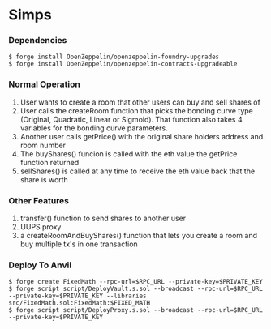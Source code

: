 # Simps

### Dependencies

```shell
$ forge install OpenZeppelin/openzeppelin-foundry-upgrades
$ forge install OpenZeppelin/openzeppelin-contracts-upgradeable
```

### Normal Operation
1. User wants to create a room that other users can buy and sell shares of
1. User calls the createRoom function that picks the bonding curve type (Original, Quadratic, Linear or Sigmoid). That function also takes 4 variables for the bonding curve parameters.
1. Another user calls getPrice() with the original share holders address and room number
1. The buyShares() funcion is called with the eth value the getPrice function returned
1. sellShares() is called at any time to receive the eth value back that the share is worth

### Other Features
1. transfer() function to send shares to another user
1. UUPS proxy
1. a createRoomAndBuyShares() function that lets you create a room and buy multiple tx's in one transaction


### Deploy To Anvil

```shell
$ forge create FixedMath --rpc-url=$RPC_URL --private-key=$PRIVATE_KEY
$ forge script script/DeployVault.s.sol --broadcast --rpc-url=$RPC_URL --private-key=$PRIVATE_KEY --libraries src/FixedMath.sol:FixedMath:$FIXED_MATH
$ forge script script/DeployProxy.s.sol --broadcast --rpc-url=$RPC_URL --private-key=$PRIVATE_KEY
```

